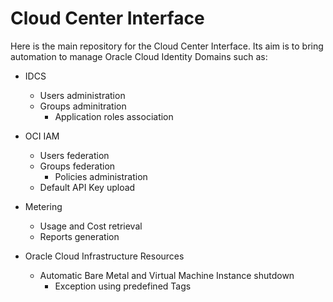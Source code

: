 # Cloud Center Interface
Here is the main repository for the Cloud Center Interface. Its aim is to bring automation to manage Oracle Cloud Identity Domains such as:
- IDCS
  - Users administration
  - Groups adminitration
    - Application roles association
- OCI IAM
  - Users federation
  - Groups federation
    - Policies administration
  - Default API Key upload
- Metering
  - Usage and Cost retrieval
  - Reports generation
  
- Oracle Cloud Infrastructure Resources
  - Automatic Bare Metal and Virtual Machine Instance shutdown
    - Exception using predefined Tags

